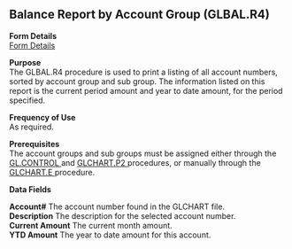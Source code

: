 ##  Balance Report by Account Group (GLBAL.R4)

<PageHeader />

**Form Details**  
[ Form Details ](GLBAL-R4-1/README.md)   

**Purpose**  
The GLBAL.R4 procedure is used to print a listing of all account numbers,
sorted by account group and sub group. The information listed on this report
is the current period amount and year to date amount, for the period
specified.

**Frequency of Use**  
As required.

**Prerequisites**  
The account groups and sub groups must be assigned either through the [ GL.CONTROL ](../../GL-ENTRY/GL-CONTROL/README.md) and [ GLCHART.P2 ](../../GL-PROCESS/GLCHART-P2/README.md) procedures, or manually through the [ GLCHART.E ](../../GL-ENTRY/GLCHART-E/README.md) procedure. 

**Data Fields**

**Account#** The account number found in the GLCHART file.  
**Description** The description for the selected account number.  
**Current Amount** The current month amount.  
**YTD Amount** The year to date amount for this account.  
  
<badge text= "Version 8.10.57" vertical="middle" />

<PageFooter />